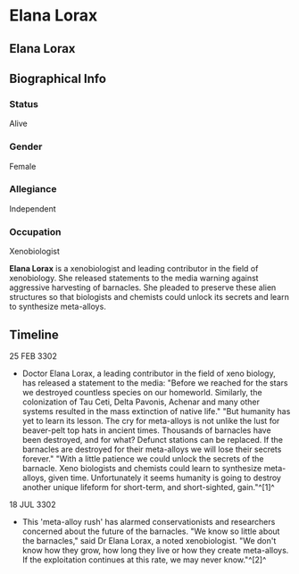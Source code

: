 # Elana Lorax
## Elana Lorax

		

## Biographical Info

### Status

Alive

### Gender

Female

### Allegiance

Independent

### Occupation

Xenobiologist

**Elana Lorax** is a xenobiologist and leading contributor in the field of xenobiology. She released statements to the media warning against aggressive harvesting of barnacles. She pleaded to preserve these alien structures so that biologists and chemists could unlock its secrets and learn to synthesize meta-alloys.

## Timeline

25 FEB 3302

- Doctor Elana Lorax, a leading contributor in the field of xeno biology, has released a statement to the media: "Before we reached for the stars we destroyed countless species on our homeworld. Similarly, the colonization of Tau Ceti, Delta Pavonis, Achenar and many other systems resulted in the mass extinction of native life." "But humanity has yet to learn its lesson. The cry for meta-alloys is not unlike the lust for beaver-pelt top hats in ancient times. Thousands of barnacles have been destroyed, and for what? Defunct stations can be replaced. If the barnacles are destroyed for their meta-alloys we will lose their secrets forever." "With a little patience we could unlock the secrets of the barnacle. Xeno biologists and chemists could learn to synthesize meta-alloys, given time. Unfortunately it seems humanity is going to destroy another unique lifeform for short-term, and short-sighted, gain."^[1]^

18 JUL 3302

- This 'meta-alloy rush' has alarmed conservationists and researchers concerned about the future of the barnacles. "We know so little about the barnacles," said Dr Elana Lorax, a noted xenobiologist. "We don't know how they grow, how long they live or how they create meta-alloys. If the exploitation continues at this rate, we may never know."^[2]^